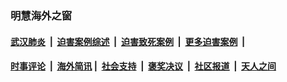 
### 明慧海外之窗

####  [武汉肺炎](indexes/365.md?t=03171500) &nbsp;|&nbsp;  [迫害案例综述](indexes/328.md?t=03171500) &nbsp;|&nbsp; [迫害致死案例](indexes/277.md?t=03171500)  &nbsp;|&nbsp; [更多迫害案例](indexes/81.md?t=03171500)  &nbsp;|&nbsp; 
####  [时事评论](indexes/19.md?t=03171500) &nbsp;|&nbsp; [海外简讯](indexes/245.md?t=03171500)&nbsp;|&nbsp;  [社会支持](indexes/140.md?t=03171500) &nbsp;|&nbsp; [褒奖决议](indexes/282.md?t=03171500) &nbsp;|&nbsp; [社区报道](indexes/91.md?t=03171500)  &nbsp;|&nbsp; [天人之间](indexes/78.md?t=03171500) 

